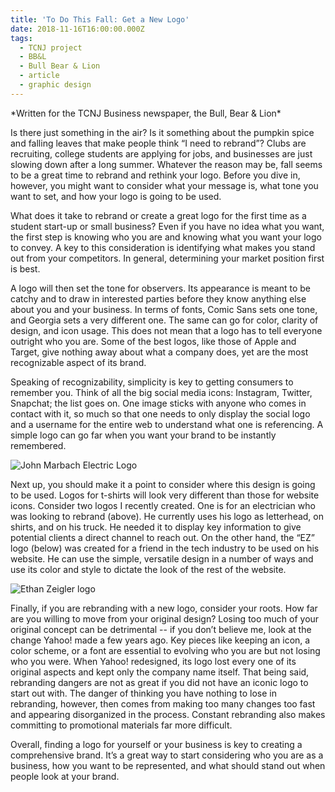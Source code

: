 ```yaml
---
title: 'To Do This Fall: Get a New Logo'
date: 2018-11-16T16:00:00.000Z
tags:
  - TCNJ project
  - BB&L
  - Bull Bear & Lion
  - article
  - graphic design
---
```

\*Written for the TCNJ Business newspaper, the Bull, Bear & Lion\*

Is there just something in the air? Is it something about the pumpkin spice and falling leaves that make people think “I need to rebrand”? Clubs are recruiting, college students are applying for jobs, and businesses are just slowing down after a long summer. Whatever the reason may be, fall seems to be a great time to rebrand and rethink your logo. Before you dive in, however, you might want to consider what your message is, what tone you want to set, and how your logo is going to be used.

What does it take to rebrand or create a great logo for the first time as a student start-up or small business? Even if you have no idea what you want, the first step is knowing who you are and knowing what you want your logo to convey. A key to this consideration is identifying what makes you stand out from your competitors. In general, determining your market position first is best.

A logo will then set the tone for observers. Its appearance is meant to be catchy and to draw in interested parties before they know anything else about you and your business. In terms of fonts, Comic Sans sets one tone, and Georgia sets a very different one. The same can go for color, clarity of design, and icon usage. This does not mean that a logo has to tell everyone outright who you are. Some of the best logos, like those of Apple and Target, give nothing away about what a company does, yet are the most recognizable aspect of its brand.

Speaking of recognizability, simplicity is key to getting consumers to remember you. Think of all the big social media icons: Instagram, Twitter, Snapchat; the list goes on. One image sticks with anyone who comes in contact with it, so much so that one needs to only display the social logo and a username for the entire web to understand what one is referencing. A simple logo can go far when you want your brand to be instantly remembered.

![John Marbach Electric Logo](/assets/john-marbach-electric-logo.png)

Next up, you should make it a point to consider where this design is going to be used. Logos for t-shirts will look very different than those for website icons. Consider two logos I recently created. One is for an electrician who was looking to rebrand (above). He currently uses his logo as letterhead, on shirts, and on his truck. He needed it to display key information to give potential clients a direct channel to reach out. On the other hand, the “EZ” logo (below) was created for a friend in the tech industry to be used on his website. He can use the simple, versatile design in a number of ways and use its color and style to dictate the look of the rest of the website.

![Ethan Zeigler logo](/assets/ez-logo.svg)

Finally, if you are rebranding with a new logo, consider your roots. How far are you willing to move from your original design? Losing too much of your original concept can be detrimental -- if you don’t believe me, look at the change Yahoo! made a few years ago. Key pieces like keeping an icon, a color scheme, or a font are essential to evolving who you are but not losing who you were. When Yahoo! redesigned, its logo lost every one of its original aspects and kept only the company name itself. That being said, rebranding dangers are not as great if you did not have an iconic logo to start out with. The danger of thinking you have nothing to lose in rebranding, however, then comes from making too many changes too fast and appearing disorganized in the process. Constant rebranding also makes committing to promotional materials far more difficult.

Overall, finding a logo for yourself or your business is key to creating a comprehensive brand. It’s a great way to start considering who you are as a business, how you want to be represented, and what should stand out when people look at your brand.